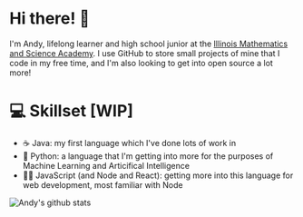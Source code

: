 # Hi there! 👋

I'm Andy, lifelong learner and high school junior at the [Illinois Mathematics and Science Academy](imsa.edu). I use GitHub to store small projects of mine that I code in my free time, and I'm also looking to get into open source a lot more!

# :computer: Skillset [WIP]

- :coffee: Java: my first language which I've done lots of work in
- :snake: Python: a language that I'm getting into more for the purposes of Machine Learning and Articifical Intelligence
- :man_technologist: JavaScript (and Node and React): getting more into this language for web development, most familiar with Node

![Andy's github stats](https://github-readme-stats.vercel.app/api?username=thewindsofwinter&show_icons=true&theme=dark)

<!--
**thewindsofwinter/thewindsofwinter** is a ✨ _special_ ✨ repository because its `README.md` (this file) appears on your GitHub profile.

Here are some ideas to get you started:

- 🔭 I’m currently working on ...
- 🌱 I’m currently learning ...
- 👯 I’m looking to collaborate on ...
- 🤔 I’m looking for help with ...
- 💬 Ask me about ...
- 📫 How to reach me: ...
- 😄 Pronouns: ...
- ⚡ Fun fact: ...
-->

